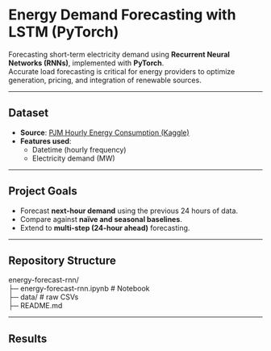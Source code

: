 # Energy Demand Forecasting with LSTM (PyTorch)

Forecasting short-term electricity demand using **Recurrent Neural Networks (RNNs)**, implemented with **PyTorch**.  
Accurate load forecasting is critical for energy providers to optimize generation, pricing, and integration of renewable sources.  

---

## Dataset
- **Source**: [PJM Hourly Energy Consumption (Kaggle)](https://www.kaggle.com/robikscube/hourly-energy-consumption)  
- **Features used**:  
  - Datetime (hourly frequency)  
  - Electricity demand (MW)  


---

## Project Goals
- Forecast **next-hour demand** using the previous 24 hours of data.  
- Compare against **naïve and seasonal baselines**.  
- Extend to **multi-step (24-hour ahead)** forecasting.  

---

## Repository Structure

energy-forecast-rnn/    
├─ energy-forecast-rnn.ipynb # Notebook     
├─ data/ # raw CSVs    
├─ README.md    

---

## Results

